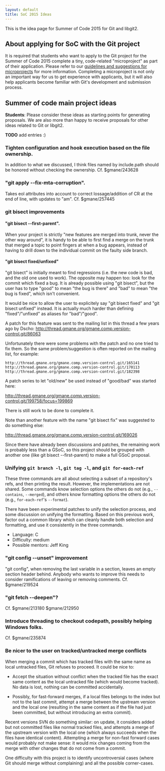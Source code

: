 ```yaml
---
layout: default
title: SoC 2015 Ideas
---
```


This is the idea page for Summer of Code 2015 for Git and libgit2.

## About applying for SoC with the Git project

It is required that students who want to apply to the Git
project for the Summer of Code 2015 complete a tiny, code-related
"microproject" as part of their application.  Please refer to our
[guidelines and suggestions for microprojects](http://git.github.io/SoC-2015-Microprojects.html)
for more information. Completing a microproject is not only an important
way for us to get experience with applicants, but it will also help
applicants become familiar with Git's development and submission
process.

## Summer of code main project ideas

**Students**: Please consider these ideas as starting points for
generating proposals.  We are also more than happy to receive
proposals for other ideas related to Git or libgit2.

**TODO** add entries :)

### Tighten configuration and hook execution based on the file ownership.

In addition to what we discussed, I think files named by include.path
should be honored without checking the ownership.  Cf. $gmane/243628

### "git apply --fix-mta-corruption".

Takes eol attributes into account to correct lossage/addition of CR at
the end of line, with updates to "am".  Cf. $gmane/257445

### git bisect improvements

#### "git bisect --first-parent".

When your project is strictly "new features are merged into trunk,
never the other way around", it is handy to be able to first find
a merge on the trunk that merged a topic to point fingers at when
a bug appears, instead of having to drill down to the individual
commit on the faulty side branch.

#### "git bisect fixed/unfixed"

"git bisect" is initially meant to find regressions (i.e. the new code
is bad, and the old one used to work). The opposite may happen too:
look for the commit which fixed a bug. It is already possible using
"git bisect", but the user has to type "good" to mean "the bug is
there" and "bad" to mean "the bug is fixed", which isn't convenient.

It would be nice to allow the user to explicitely say "git bisect
fixed" and "git bisect unfixed" instead. It is actually much harder
than defining "fixed"/"unfixed" as aliases for "bad"/"good".

A patch for this feature was sent to the mailing list in this thread a
few years ago by Dscho:
http://thread.gmane.org/gmane.comp.version-control.git/86063

Unfortunately there were some problems with the patch and no one tried
to fix them. So the same problem/suggestion is often reported on the
mailing list, for example:

    http://thread.gmane.org/gmane.comp.version-control.git/165141
    http://thread.gmane.org/gmane.comp.version-control.git/170113
    http://thread.gmane.org/gmane.comp.version-control.git/182398

A patch series to let "old/new" be used instead of "good/bad" was
started here:

http://thread.gmane.org/gmane.comp.version-control.git/199758/focus=199869

There is still work to be done to complete it.

Note than another feature with the name "git bisect fix" was suggested
to do something else:

http://thread.gmane.org/gmane.comp.version-control.git/169026

Since there have already been discussions and patches, the remaining
work is probably less than a GSoC, so this project should be grouped
with another one (like git bisect --first-parent) to make a full GSoC
proposal.

### Unifying `git branch -l`, `git tag -l`, and `git for-each-ref`

These three commands are all about selecting a subset of a repository's
refs, and then printing the result. However, the implementations are not
shared. Some commands know selection options the others do not
(e.g., `--contains`, `--merged`), and others know formatting options the
others do not (e.g., `for-each-ref`'s `--format`).

There have been experimental patches to unify the selection process, and
some discussion on unifying the formatting. Based on this previous work,
factor out a common library which can cleanly handle both selection and
formatting, and use it consistently in the three commands.

 - Language: C
 - Difficulty: medium
 - Possible mentors: Jeff King


### "git config --unset" improvement

"git config", when removing the last variable in a section, leaves an
empty section header behind. Anybody who wants to improve this needs
to consider ramifications of leaving or removing comments.
Cf. $gmane/219524

### "git fetch --deepen"?

Cf. $gmane/213180 $gmane/212950

### Introduce threading to checkout codepath, possibly helping Windows folks.

Cf. $gmane/235874

### Be nicer to the user on tracked/untracked merge conflicts

When merging a commit which has tracked files with the same name as
local untracked files, Git refuses to proceed. It could be nice to:

 - Accept the situation without conflict when the tracked file has the
   exact same content as the local untracked file (which would become
   tracked). No data is lost, nothing can be committed accidentally.

 - Possibly, for fast-forward merges, if a local files belongs to the
   index but not to the last commit, attempt a merge between the
   upstream version and the local one (resulting in the same content
   as if the file had just been committed, but without introducing an
   extra commit).

Recent versions SVN do something similar: on update, it considers
added but not committed files like normal tracked files, and attempts
a merge of the upstream version with the local one (which always
succeeds when the files have identical content). Attempting a merge
for non-fast forward cases would probably not make sense: it would mix
changes coming from the merge with other changes that do not come from
a commit.

One difficulty with this project is to identify uncontroversial cases
(where Git should merge without complaining) and all the possible
corner-cases.
